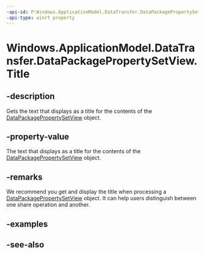 ```yaml
---
-api-id: P:Windows.ApplicationModel.DataTransfer.DataPackagePropertySetView.Title
-api-type: winrt property
---
```


<!-- Property syntax
public string Title { get; }
-->

# Windows.ApplicationModel.DataTransfer.DataPackagePropertySetView.Title

## -description
Gets the text that displays as a title for the contents of the [DataPackagePropertySetView](datapackagepropertysetview.md) object.

## -property-value
The text that displays as a title for the contents of the [DataPackagePropertySetView](datapackagepropertysetview.md) object.

## -remarks
We recommend you get and display the title when processing a [DataPackagePropertySetView](datapackagepropertysetview.md) object. It can help users distinguish between one share operation and another.

## -examples

## -see-also
